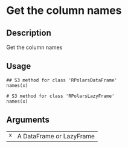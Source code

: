

# Get the column names

## Description

Get the column names

## Usage

<pre><code class='language-R'>## S3 method for class 'RPolarsDataFrame'
names(x)

# S3 method for class 'RPolarsLazyFrame'
names(x)
</code></pre>

## Arguments

<table>
<tr>
<td style="white-space: nowrap; font-family: monospace; vertical-align: top">
<code id="names.RPolarsDataFrame_:_x">x</code>
</td>
<td>
A DataFrame or LazyFrame
</td>
</tr>
</table>

